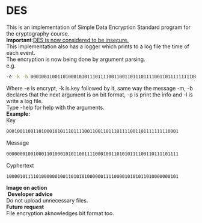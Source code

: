# DES
This is an implementation of Simple Data Encryption Standard program for the cryptography course.</br>
<b>Important</b>:<a href="https://en.wikipedia.org/wiki/Data_Encryption_Standard">DES is now considered to be insecure.</a></br>
This implementation also has a logger which prints to a log file the time of each event.</br>
The  encryption is now being done by argument parsing.</br>
e.g.</br>
```bash
-e -k -b 0001001100110100010101110111100110011011101111001101111111110001 -m -b  0000000100100011010001010110011110001001101010111100110111101111 -p -l
```
Where -e is encrypt, -k is key followed by it, same way the message -m, -b declares that the next argument is on bit format, -p is print the info and -l is write a log file.</br>
Type -help for help with the arguments.</br>
<b>Example:</b></br>
  Key
```bash
0001001100110100010101110111100110011011101111001101111111110001
```
  Message
```bash
0000000100100011010001010110011110001001101010111100110111101111
```
  Cyphertext
```bash
1000010111101000000100110101010000001111000010101011010000000101
```
<b>Image on action</b></br>
<img src="http://i.imgur.com/wc4wm6g.png" alt="" /></a>
<b>Developer advice</b></br>
  Do not upload unnecessary files.</br>
<b>Future request</b></br>
  File encryption aknowledges bit format too.</br>

